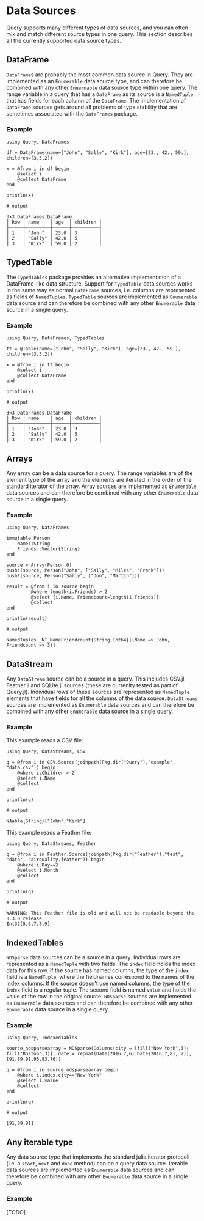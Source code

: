 # Data Sources

Query supports many different types of data sources, and you can often mix and match different source types in one query. This section describes all the currently supported data source types.

## DataFrame

`DataFrame`s are probably the most common data source in Query. They are implemented as an `Enumerable` data source type, and can therefore be combined with any other `Enuermable` data source type within one query. The range variable in a query that has a `DataFrame` as its source is a `NamedTuple` that has fields for each column of the `DataFrame`. The implementation of `DataFrame` sources gets around all problems of type stability that are sometimes associated with the `DataFrames` package.

### Example

```jldoctest
using Query, DataFrames

df = DataFrame(name=["John", "Sally", "Kirk"], age=[23., 42., 59.], children=[3,5,2])

x = @from i in df begin
    @select i
    @collect DataFrame
end

println(x)

# output

3×3 DataFrames.DataFrame
│ Row │ name    │ age  │ children │
├─────┼─────────┼──────┼──────────┤
│ 1   │ "John"  │ 23.0 │ 3        │
│ 2   │ "Sally" │ 42.0 │ 5        │
│ 3   │ "Kirk"  │ 59.0 │ 2        │
```

## TypedTable

The `TypedTables` package provides an alternative implementation of a DataFrame-like data structure. Support for `TypedTable` data sources works in the same way as normal `DataFrame` sources, i.e. columns are represented as fields of `NamedTuples`. `TypedTable` sources are implemented as  `Enumerable` data source and can therefore be combined with any other `Enumerable` data source in a single query.

### Example

```jldoctest
using Query, DataFrames, TypedTables

tt = @Table(name=["John", "Sally", "Kirk"], age=[23., 42., 59.], children=[3,5,2])

x = @from i in tt begin
    @select i
    @collect DataFrame
end

println(x)

# output

3×3 DataFrames.DataFrame
│ Row │ name    │ age  │ children │
├─────┼─────────┼──────┼──────────┤
│ 1   │ "John"  │ 23.0 │ 3        │
│ 2   │ "Sally" │ 42.0 │ 5        │
│ 3   │ "Kirk"  │ 59.0 │ 2        │
```

## Arrays

Any array can be a data source for a query. The range variables are of the element type of the array and the elements are iterated in the order of the standard iterator of the array. Array sources are implemented as `Enumerable` data sources and can therefore be combined with any other `Enumerable` data source in a single query.

### Example

```jldoctest
using Query, DataFrames

immutable Person
    Name::String
    Friends::Vector{String}
end

source = Array(Person,0)
push!(source, Person("John", ["Sally", "Miles", "Frank"]))
push!(source, Person("Sally", ["Don", "Martin"]))

result = @from i in source begin
         @where length(i.Friends) > 2
         @select {i.Name, Friendcount=length(i.Friends)}
         @collect
end

println(result)

# output

NamedTuples._NT_NameFriendcount{String,Int64}[(Name => John, Friendcount => 3)]
```

## DataStream

Any `DataStream` source can be a source in a query. This includes CSV.jl, Feather.jl and SQLite.jl sources (these are currenlty tested as part of Query.jl). Individual rows of these sources are represented as `NamedTuple` elements that have fields for all the columns of the data source. `DataStreams` sources are implemented as `Enumerable` data sources and can therefore be combined with any other `Enumerable` data source in a single query.

### Example

This example reads a CSV file:

```jldoctest
using Query, DataStreams, CSV

q = @from i in CSV.Source(joinpath(Pkg.dir("Query"),"example", "data.csv")) begin
    @where i.Children > 2
    @select i.Name
    @collect
end

println(q)

# output

NAable{String}["John","Kirk"]
```

This example reads a Feather file:

```jldoctest
using Query, DataStreams, Feather

q = @from i in Feather.Source(joinpath(Pkg.dir("Feather"),"test", "data", "airquality.feather")) begin
    @where i.Day==2
    @select i.Month
    @collect
end

println(q)

# output

WARNING: This Feather file is old and will not be readable beyond the 0.3.0 release
Int32[5,6,7,8,9]
```

## IndexedTables

`NDSparse` data sources can be a source in a query. Individual rows are represented as a `NamedTuple` with two fields. The `index` field holds the index data for this row. If the source has named columns, the type of the `index` field is a `NamedTuple`, where the fieldnames correspond to the names of the index columns. If the source doesn't use named columns, the type of the `index` field is a regular tuple. The second field is named `value` and holds the value of the row in the original source. `NDSparse` sources are implemented as `Enumerable` data sources and can therefore be combined with any other `Enumerable` data source in a single query.

### Example

```jldoctest
using Query, IndexedTables

source_ndsparsearray = NDSparse(Columns(city = [fill("New York",3); fill("Boston",3)], date = repmat(Date(2016,7,6):Date(2016,7,8), 2)), [91,89,91,95,83,76])

q = @from i in source_ndsparsearray begin
    @where i.index.city=="New York"
    @select i.value
    @collect
end

println(q)

# output

[91,89,91]
```

## Any iterable type

Any data source type that implements the standard julia iterator protocoll (i.e. a `start`, `next` and `done` method) can be a query data source. Iterable data sources are implemented as `Enumerable` data sources and can therefore be combined with any other `Enumerable` data source in a single query.

### Example

[TODO]
